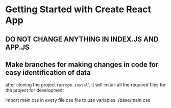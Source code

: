 # Getting Started with Create React App

## DO NOT CHANGE ANYTHING IN INDEX.JS AND APP.JS

## Make branches for making changes in code for easy identification of data

after cloning the project run `npm install`
it will install all the required files for the project for development

import main.css in every file css file to use variables ./base/main.css
